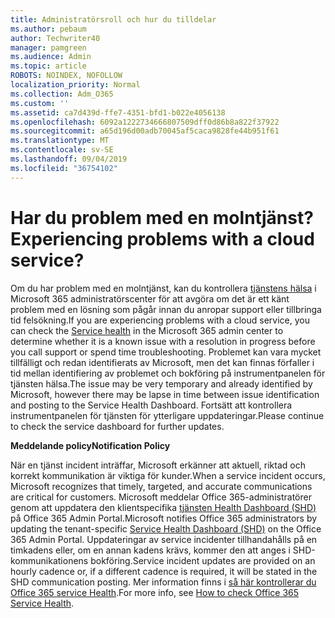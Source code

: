 ```yaml
---
title: Administratörsroll och hur du tilldelar
ms.author: pebaum
author: Techwriter40
manager: pamgreen
ms.audience: Admin
ms.topic: article
ROBOTS: NOINDEX, NOFOLLOW
localization_priority: Normal
ms.collection: Adm_O365
ms.custom: ''
ms.assetid: ca7d439d-ffe7-4351-bfd1-b022e4056138
ms.openlocfilehash: 6092a1222734666807509dff0d86b8a822f37922
ms.sourcegitcommit: a65d196d00adb70045af5caca9828fe44b951f61
ms.translationtype: MT
ms.contentlocale: sv-SE
ms.lasthandoff: 09/04/2019
ms.locfileid: "36754102"
---
```

# <a name="experiencing-problems-with-a-cloud-service"></a><span data-ttu-id="1df25-102">Har du problem med en molntjänst?</span><span class="sxs-lookup"><span data-stu-id="1df25-102">Experiencing problems with a cloud service?</span></span>

<span data-ttu-id="1df25-103">Om du har problem med en molntjänst, kan du kontrollera [tjänstens hälsa](https://admin.microsoft.com/AdminPortal/Home#/servicehealth) i Microsoft 365 administratörscenter för att avgöra om det är ett känt problem med en lösning som pågår innan du anropar support eller tillbringa tid felsökning.</span><span class="sxs-lookup"><span data-stu-id="1df25-103">If you are experiencing problems with a cloud service, you can check the [Service health](https://admin.microsoft.com/AdminPortal/Home#/servicehealth) in the Microsoft 365 admin center to determine whether it is a known issue with a resolution in progress before you call support or spend time troubleshooting.</span></span> <span data-ttu-id="1df25-104">Problemet kan vara mycket tillfälligt och redan identifierats av Microsoft, men det kan finnas förfaller i tid mellan identifiering av problemet och bokföring på instrumentpanelen för tjänsten hälsa.</span><span class="sxs-lookup"><span data-stu-id="1df25-104">The issue may be very temporary and already identified by Microsoft, however there may be lapse in time between issue identification and posting to the Service Health Dashboard.</span></span> <span data-ttu-id="1df25-105">Fortsätt att kontrollera instrumentpanelen för tjänsten för ytterligare uppdateringar.</span><span class="sxs-lookup"><span data-stu-id="1df25-105">Please continue to check the service dashboard for further updates.</span></span>

<span data-ttu-id="1df25-106">**Meddelande policy**</span><span class="sxs-lookup"><span data-stu-id="1df25-106">**Notification Policy**</span></span>

<span data-ttu-id="1df25-107">När en tjänst incident inträffar, Microsoft erkänner att aktuell, riktad och korrekt kommunikation är viktiga för kunder.</span><span class="sxs-lookup"><span data-stu-id="1df25-107">When a service incident occurs, Microsoft recognizes that timely, targeted, and accurate communications are critical for customers.</span></span> <span data-ttu-id="1df25-108">Microsoft meddelar Office 365-administratörer genom att uppdatera den klientspecifika [tjänsten Health Dashboard (SHD)](https://admin.microsoft.com/AdminPortal/Home#/servicehealth) på Office 365 Admin Portal.</span><span class="sxs-lookup"><span data-stu-id="1df25-108">Microsoft notifies Office 365 administrators by updating the tenant-specific [Service Health Dashboard (SHD)](https://admin.microsoft.com/AdminPortal/Home#/servicehealth) on the Office 365 Admin Portal.</span></span> <span data-ttu-id="1df25-109">Uppdateringar av service incidenter tillhandahålls på en timkadens eller, om en annan kadens krävs, kommer den att anges i SHD-kommunikationens bokföring.</span><span class="sxs-lookup"><span data-stu-id="1df25-109">Service incident updates are provided on an hourly cadence or, if a different cadence is required, it will be stated in the SHD communication posting.</span></span> <span data-ttu-id="1df25-110">Mer information finns i [så här kontrollerar du Office 365 service Health](https://docs.microsoft.com/office365/enterprise/view-service-health).</span><span class="sxs-lookup"><span data-stu-id="1df25-110">For more info, see [How to check Office 365 Service Health](https://docs.microsoft.com/office365/enterprise/view-service-health).</span></span>

